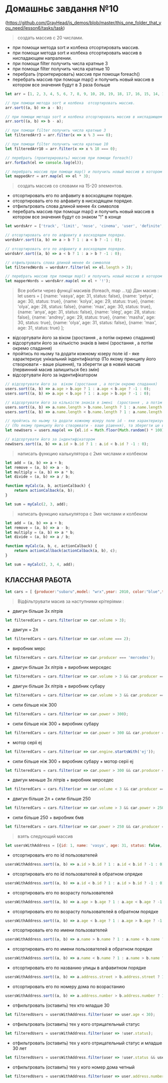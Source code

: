 # Домашньє завдання №10
(https://github.com/GrayHead/js_demos/blob/master/this_one_folder_that_you_need/lesson6/tasks/task)


> создать массив с 20 числами.
- при помощи метода sort и колбека  отсортировать массив.
- при помощи метода sort и колбека отсортировать массив в ниспадающем напралении.
- при помощи filter получить числа кратные 3
- при помощи filter получить числа кратные 10
- перебрать (проитерировать) массив при помощи foreach()
- перебрать массив при помощи map() и получить новый массив в котором все значения будут в 3 раза больше

```javascript
let arr = [1, 2, 3, 4, 5, 6, 7, 8, 9, 10, 20, 19, 18, 17, 16, 15, 14, 13, 12, 11];

// при помощи метода sort и колбека  отсортировать массив.
arr.sort((a, b) => a - b);

// при помощи метода sort и колбека отсортировать массив в ниспадающем напралении.
arr.sort((a, b) => b - a);

// при помощи filter получить числа кратные 3
let filteredArr3 = arr.filter(x => x % 3 === 0);

// при помощи filter получить числа кратные 10
let filteredArr10 = arr.filter(x => x % 10 === 0);

// перебрать (проитерировать) массив при помощи foreach()
arr.forEach(el => console.log(el));

// перебрать массив при помощи map() и получить новый массив в котором все значения будут в 3 раза больше
let mappedArr = arr.map(el => el * 3);
```


> создать массив со словами на 15-20 элементов.
- отсортировать его по алфавиту в восходящем порядке.
- отсортировать его по алфавиту  в нисходящем порядке.
- отфильтровать слова длиной менее 4х символов
- перебрать массив при помощи map() и получить новый массив в котором все значения будут со знаком "!" в конце

```javascript
let wordsArr = ['track', 'limit', 'nose', 'cinema', 'user', 'definite', 'biology', 'outfit', 'proper', 'crime', 'cut', 'responsibility', 'jaw', 'glance', 'appendix', 'econobox', 'sermon', 'bracket', 'inquiry', 'banner'];

// отсортировать его по алфавиту в восходящем порядке.
wordsArr.sort((a, b) => a > b ? 1 : a < b ? -1 : 0);

// отсортировать его по алфавиту в восходящем порядке.
wordsArr.sort((a, b) => a < b ? 1 : a > b ? -1 : 0);

// отфильтровать слова длиной менее 4х символов
let filteredWords = wordsArr.filter(el => el.length > 3);

// перебрать массив при помощи map() и получить новый массив в котором все значения будут со знаком "!" в конце
let mapperWords = wordsArr.map(el => el + '!');
```


> Все робити через функції масивів (foreach, map ...тд)
Дан масив :
let users = [ {name: 'vasya', age: 31, status: false}, {name: 'petya', age: 30, status: true}, {name: 'kolya', age: 29, status: true}, {name: 'olya', age: 28, status: false}, {name: 'max', age: 30, status: true}, {name: 'anya', age: 31, status: false}, {name: 'oleg', age: 28, status: false}, {name: 'andrey', age: 29, status: true}, {name: 'masha', age: 30, status: true}, {name: 'olya', age: 31, status: false}, {name: 'max', age: 31, status: true} ];
- відсортувати його за  віком (зростання , а потім окремо спадання)
- відсортувати його за кількістю знаків в імені  (зростання , а потім окремо спадання)
- пройтись по ньому та додати кожному юзеру поле id - яке характеризує унікальний індентифікатор (По якому принципу його створювати - ваше рішення), та зберегти це в новий масив (первинний масив залишиться без змін)
- відсортувати його за індентифікатором

```javascript
// відсортувати його за  віком (зростання , а потім окремо спадання)
users.sort((a, b) => a.age > b.age ? 1 : a.age < b.age ? -1 : 0);
users.sort((a, b) => a.age < b.age ? 1 : a.age > b.age ? -1 : 0);

// відсортувати його за кількістю знаків в імені  (зростання , а потім окремо спадання)
users.sort((a, b) => a.name.length > b.name.length ? 1 : a.name.length < b.name.length ? -1 : 0);
users.sort((a, b) => a.name.length < b.name.length ? 1 : a.name.length > b.name.length ? -1 : 0);

// пройтись по ньому та додати кожному юзеру поле id - яке характеризує унікальний індентифікатор 
// (По якому принципу його створювати - ваше рішення), та зберегти це в новий масив (первинний масив залишиться без змін)
let newUsers = users.map(el => {el.id = Math.floor(Math.random() * 100) +'_'+ el.age; return el;});

// відсортувати його за індентифікатором
newUsers.sort((a, b) => a.id > b.id ? 1 : a.id < b.id ? -1 : 0);
```

> написать функцию калькулятора с 2мя числами и колбеком

```javascript
let add = (a, b) => a + b;
let remove = (a, b) => a - b;
let multiply = (a, b) => a * b;
let divide = (a, b) => a / b;

function myCalc(a, b, actionCalback) {
	return actionCalback(a, b);
}

let sum = myCalc(2, 3, add);
```

> написать функцию калькулятора с 3мя числами и колбеком
```javascript
let add = (a, b) => a + b;
let remove = (a, b) => a - b;
let multiply = (a, b) => a * b;
let divide = (a, b) => a / b;

function myCalc(a, b, c, actionCalback) {
	return actionCallback(actionCalback(a, b), c);
}

let sum = myCalc(2, 3, 4, add);
```




## КЛАССНАЯ РАБОТА

```javascript
let cars = [ {producer:"subaru",model: "wrx",year: 2010, color:"blue",type: "sedan",engine: "ej204x",volume: 2,power: 400}, {producer:"subaru",model: "legacy",year: 2007, color:"silver",type: "sedan",engine: "ez30",volume: 3,power: 250}, {producer:"subaru",model: "tribeca",year: 2011, color:"white",type: "jeep",engine: "ej20",volume: 2,power: 300}, {producer:"subaru",model: "leone",year: 1998, color:"yellow",type: "sedan",engine: "ez20x",volume: 2,power: 140}, {producer:"subaru",model: "impreza",year: 2014, color:"red",type: "sedan",engine: "ej204x",volume: 2,power: 200}, {producer:"subaru",model: "outback",year: 2014, color:"red",type: "hachback",engine: "ej204",volume: 2,power: 165}, {producer:"bmw",model: "115",year: 2013, color:"red",type: "hachback",engine: "f15",volume: 1.5,power: 120}, {producer:"bmw",model: "315",year: 2010, color:"white",type: "sedan",engine: "f15",volume: 1.5, power: 120}, {producer:"bmw",model: "650",year: 2009, color:"black",type: "coupe",engine: "f60",volume: 6,power: 350}, {producer:"bmw",model: "320",year: 2012, color:"red",type: "sedan",engine: "f20",volume: 2,power: 180}, {producer:"mercedes",model: "e200",year: 1990, color:"silver",type: "sedan",engine: "eng200",volume: 2,power: 180}, {producer:"mercedes",model: "e63",year: 2017, color:"yellow",type: "sedan",engine: "amg63",volume:3,power: 400}, {producer:"mercedes",model: "c250",year: 2017, color:"red",type: "sedan",engine: "eng25",volume: 2.5,power: 230} ];
```

> Відфільтрувати масив за наступними крітеріями :

- двигун більше 3х літрів
```javascript
let filteredCars = cars.filter(car => car.volume > 3);
```

- двигун = 2л
```javascript
let filteredCars = cars.filter(car => car.volume === 2);
```

- виробник мерс
```javascript
let filteredCars = cars.filter(car => car.producer === 'mercedes');
```

- двигун більше 3х літрів + виробник мерседес
```javascript
let filteredCars = cars.filter(car => car.volume > 3 && car.producer === 'mercedes');
```

- двигун більше 3х літрів + виробник субару
```javascript
let filteredCars = cars.filter(car => car.volume > 3 && car.producer === 'subaru');
```

- сили більше ніж 300
```javascript
let filteredCars = cars.filter(car => car.power > 300);
```

- сили більше ніж 300 + виробник субару
```javascript
let filteredCars = cars.filter(car => car.power > 300 && car.producer === 'subaru');
```

- мотор серіі ej
```javascript
let filteredCars = cars.filter(car => car.engine.startsWith('ej'));
```

- сили більше ніж 300 + виробник субару + мотор серіі ej
```javascript
let filteredCars = cars.filter(car => car.power > 300 && car.producer === 'subaru' && car.engine.startsWith('ej'));
```

- двигун меньше 3х літрів + виробник мерседес
```javascript
let filteredCars = cars.filter(car => car.volume < 3 && car.producer === 'mercedes');
```

- двигун більше 2л + сили більше 250
```javascript
let filteredCars = cars.filter(car => car.volume > 3 && car.power > 250);
```

- сили більше 250  + виробник бмв
```javascript
let filteredCars = cars.filter(car => car.power > 250 && car.producer === 'bmw');
```


> взять следующий массив
```javascript
let usersWithAddress = [{id: 1, name: 'vasya', age: 31, status: false, address: {city: 'Lviv', street: 'Shevchenko', number: 16}}, {id: 2, name: 'petya', age: 30, status: true, address: {city: 'Lviv', street: 'Shevchenko', number: 1}}, {id: 3, name: 'kolya', age: 29, status: true, address: {city: 'Lviv', street: 'Shevchenko', number: 121}}, {id: 4, name: 'olya', age: 28, status: false, address: {city: 'Lviv', street: 'Shevchenko', number: 90}}, {id: 5, name: 'max', age: 30, status: true, address: {city: 'Lviv', street: 'Shevchenko', number: 115}}, {id: 6, name: 'anya', age: 31, status: false, address: {city: 'Lviv', street: 'Shevchenko', number: 2}}, {id: 7, name: 'oleg', age: 28, status: false, address: {city: 'Lviv', street: 'Shevchenko', number: 22}}, {id: 8, name: 'andrey', age: 29, status: true, address: {city: 'Lviv', street: 'Shevchenko', number: 43}}, {id: 9, name: 'masha', age: 30, status: true, address: {city: 'Lviv', street: 'Shevchenko', number: 12}}, {id: 10, name: 'olya', age: 31, status: false, address: {city: 'Lviv', street: 'Shevchenko', number: 16}}, {id: 11, name: 'max', age: 31, status: true, address: {city: 'Lviv', street: 'Shevchenko', number: 121}}];
```

- отсортировать его по id пользователей
```javascript
usersWithAddress.sort((a, b) => a.id > b.id ? 1 : a.id < b.id ? -1 : 0);
```

- отсортировать его по id пользователей в обратном опрядке
```javascript
usersWithAddress.sort((a, b) => a.id < b.id ? 1 : a.id > b.id ? -1 : 0);
```

- отсортировать его по возрасту пользователей
```javascript
usersWithAddress.sort((a, b) => a.age > b.age ? 1 : a.age < b.age ? -1 : 0);
```

- отсортировать его по возрасту пользователей в обратном порядке
```javascript
usersWithAddress.sort((a, b) => a.age < b.age ? 1 : a.age > b.age ? -1 : 0);
```

- отсортировать его по имени пользователей
```javascript
usersWithAddress.sort((a, b) => a.name > b.name ? 1 : a.name < b.name ? -1 : 0);
```

- отсортировать его по имени пользователей в обратном порядке
```javascript
usersWithAddress.sort((a, b) => a.name < b.name ? 1 : a.name > b.name ? -1 : 0);
```

- отсортировать его по названию улицы  в алфавитном порядке
```javascript
usersWithAddress.sort((a, b) => a.address.street > b.address.street ? 1 : a.address.street < b.address.street ? -1 : 0);
```

- отсортировать его по номеру дома по возрастанию
```javascript
usersWithAddress.sort((a, b) => a.address.number > b.address.number ? 1 : a.address.number < b.address.number ? -1 : 0);
```

- отфильтровать (оставить) тех кто младше 30
```javascript
let filteredUsers = usersWithAddress.filter(user => user.age < 30);
```

- отфильтровать (оставить) тех у кого отрицательный статус
```javascript
let filteredUsers = usersWithAddress.filter(user => !user.status);
```

- отфильтровать (оставить) тех у кого отрицательный статус и младше 30 лет
```javascript
let filteredUsers = usersWithAddress.filter(user => !user.status && user.age < 30);
```

- отфильтровать (оставить) тех у кого номер дома четный
```javascript
let filteredUsers = usersWithAddress.filter(user => user.address.number % 2 === 0);
```

